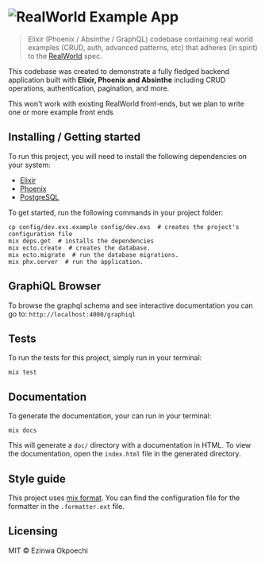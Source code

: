 # ![RealWorld Example App](logo.png)

> Elixir (Phoenix / Absinthe / GraphQL) codebase containing real world examples (CRUD, auth, advanced patterns, etc) that adheres (in spirit) to the [RealWorld](https://github.com/gothinkster/realworld-example-apps) spec.

This codebase was created to demonstrate a fully fledged backend application built with **Elixir, Phoenix and Absinthe** including CRUD operations, authentication, pagination, and more.

This won't work with existing RealWorld front-ends, but we plan to write one or more example front ends

## Installing / Getting started

To run this project, you will need to install the following dependencies on your system:

* [Elixir](https://elixir-lang.org/install.html)
* [Phoenix](https://hexdocs.pm/phoenix/installation.html)
* [PostgreSQL](https://www.postgresql.org/download/macosx/)

To get started, run the following commands in your project folder:

```shell
cp config/dev.exs.example config/dev.exs  # creates the project's configuration file
mix deps.get  # installs the dependencies
mix ecto.create  # creates the database.
mix ecto.migrate  # run the database migrations.
mix phx.server  # run the application.
```

## GraphiQL Browser

To browse the graphql schema and see interactive documentation you can go to:
`http://localhost:4000/graphiql`

## Tests

To run the tests for this project, simply run in your terminal:

```shell
mix test
```

## Documentation

To generate the documentation, your can run in your terminal:

```shell
mix docs
```

This will generate a `doc/` directory with a documentation in HTML. To view the documentation, open the `index.html` file in the generated directory.

## Style guide

This project uses [mix format](https://hexdocs.pm/mix/master/Mix.Tasks.Format.html). You can find the configuration file for the formatter in the `.formatter.ext` file.

## Licensing

MIT © Ezinwa Okpoechi
